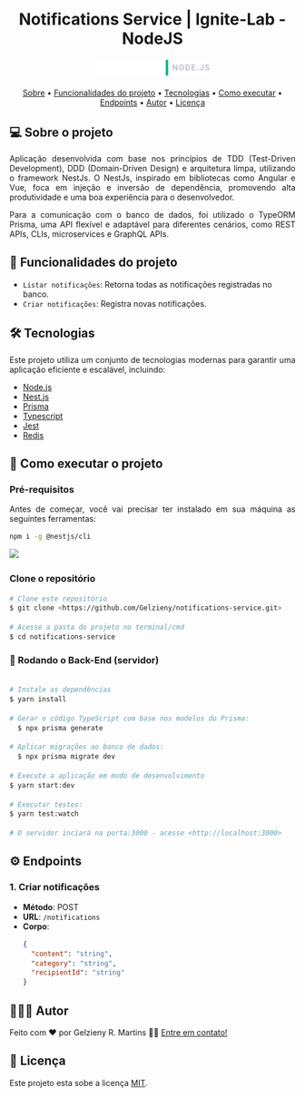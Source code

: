 <h1 align="center">
Notifications Service | Ignite-Lab - NodeJS
</h1>

<h4 align="center">
  <div>
    <img alt="Logo" title="#logo" src="public/ignite-lab.svg" width="200"/>
  <div>
</h4>

<p align="center">
 <a href="#-sobre-o-projeto">Sobre</a> •
 <a href="#-funcionalidades-do-projeto">Funcionalidades do projeto</a> •
 <a href="#-tecnologias">Tecnologias</a> • 
 <a href="#-como-executar-o-projeto">Como executar</a> • 
 <a href="#-endpoints">Endpoints</a> • 
 <a href="#-autor">Autor</a> • 
 <a href="#user-content--licença">Licença</a>
</p>


## 💻 Sobre o projeto

<p align="justify">
Aplicação desenvolvida com base nos princípios de TDD (Test-Driven Development), DDD (Domain-Driven Design) e arquitetura limpa, utilizando o framework NestJs. O NestJs, inspirado em bibliotecas como Angular e Vue, foca em injeção e inversão de dependência, promovendo alta produtividade e uma boa experiência para o desenvolvedor.
</p>

<p align="justify">
Para a comunicação com o banco de dados, foi utilizado o TypeORM Prisma, uma API flexível e adaptável para diferentes cenários, como REST APIs, CLIs, microservices e GraphQL APIs.
</p>

## 🔨 Funcionalidades do projeto

- `Listar notificações`: Retorna todas as notificações registradas no banco.
- `Criar notificações`: Registra novas notificações.

## 🛠 Tecnologias

<p align="justify">Este projeto utiliza um conjunto de tecnologias modernas para garantir uma aplicação eficiente e escalável, incluindo:</p>

  * [Node.js](https://nodejs.org/en/)
  * [Nest.js](https://docs.nestjs.com/)
  * [Prisma](https://www.prisma.io/)
  * [Typescript](https://www.typescriptlang.org/)
  * [Jest](https://jestjs.io/)
  * [Redis](https://redis.io/)

## 🚀 Como executar o projeto

### Pré-requisitos

<p align="justify">Antes de começar, você vai precisar ter instalado em sua máquina as seguintes ferramentas:</p>

```bash
npm i -g @nestjs/cli
```

<a href="https://skillicons.dev">
  <img src="https://skillicons.dev/icons?i=git,nodejs,vscode" />
</a>

### Clone o repositório

```bash
# Clone este repositório
$ git clone <https://github.com/Gelzieny/notifications-service.git>

# Acesse a pasta do projeto no terminal/cmd
$ cd notifications-service
```

### 🎲 Rodando o Back-End (servidor)

```bash

# Instale as dependências
$ yarn install

# Gerar o código TypeScript com base nos modelos do Prisma:
  $ npx prisma generate

# Aplicar migrações ao banco de dados:
  $ npx prisma migrate dev

# Execute a aplicação em modo de desenvolvimento
$ yarn start:dev

# Executar testes:
$ yarn test:watch

# O servidor inciará na porta:3000 - acesse <http://localhost:3000>
```
## ⚙️ Endpoints

### 1. Criar notificações
- **Método**: POST
- **URL**: `/notifications`
- **Corpo**:
  ```json
  {
    "content": "string",
    "category": "string",
    "recipientId": "string"
  }

## 🧑🏻‍💻 Autor

Feito com ❤️ por Gelzieny R. Martins 👋🏽 [Entre em contato!](https://www.linkedin.com/in/gelzieny/)


## 📝 Licença

Este projeto esta sobe a licença [MIT](./LICENSE).